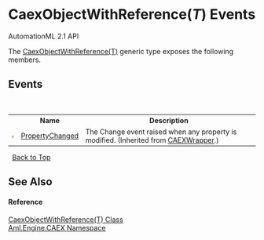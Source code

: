 # CaexObjectWithReference(*T*) Events
AutomationML 2.1 API 

The <a href="T_Aml_Engine_CAEX_CaexObjectWithReference_1">CaexObjectWithReference(T)</a> generic type exposes the following members.


## Events
&nbsp;<table><tr><th></th><th>Name</th><th>Description</th></tr><tr><td>![Public event](media/pubevent.gif "Public event")</td><td><a href="E_Aml_Engine_CAEX_CAEXWrapper_PropertyChanged">PropertyChanged</a></td><td>
The Change event raised when any property is modified.
 (Inherited from <a href="T_Aml_Engine_CAEX_CAEXWrapper">CAEXWrapper</a>.)</td></tr></table>&nbsp;
<a href="#caexobjectwithreference(*t*)-events">Back to Top</a>

## See Also


#### Reference
<a href="T_Aml_Engine_CAEX_CaexObjectWithReference_1">CaexObjectWithReference(T) Class</a><br /><a href="N_Aml_Engine_CAEX">Aml.Engine.CAEX Namespace</a><br />